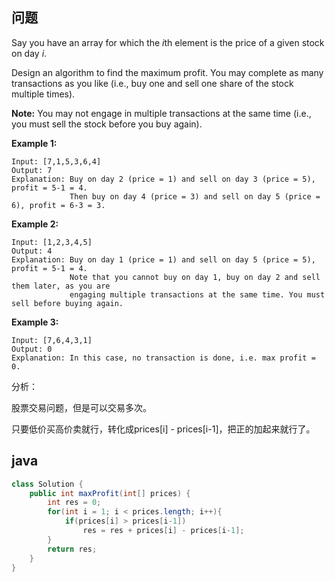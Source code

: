 ## 问题

Say you have an array for which the *i*th element is the price of a given stock on day *i*.

Design an algorithm to find the maximum profit. You may complete as many transactions as you like (i.e., buy one and sell one share of the stock multiple times).

**Note:** You may not engage in multiple transactions at the same time (i.e., you must sell the stock before you buy again).

**Example 1:**

```
Input: [7,1,5,3,6,4]
Output: 7
Explanation: Buy on day 2 (price = 1) and sell on day 3 (price = 5), profit = 5-1 = 4.
             Then buy on day 4 (price = 3) and sell on day 5 (price = 6), profit = 6-3 = 3.

```

**Example 2:**

```
Input: [1,2,3,4,5]
Output: 4
Explanation: Buy on day 1 (price = 1) and sell on day 5 (price = 5), profit = 5-1 = 4.
             Note that you cannot buy on day 1, buy on day 2 and sell them later, as you are
             engaging multiple transactions at the same time. You must sell before buying again.

```

**Example 3:**

```
Input: [7,6,4,3,1]
Output: 0
Explanation: In this case, no transaction is done, i.e. max profit = 0.
```

分析：

股票交易问题，但是可以交易多次。

只要低价买高价卖就行，转化成prices[i] - prices[i-1]，把正的加起来就行了。

## java

```java
class Solution {
    public int maxProfit(int[] prices) {
        int res = 0;
        for(int i = 1; i < prices.length; i++){
            if(prices[i] > prices[i-1])
                res = res + prices[i] - prices[i-1];
        }
        return res;
    }
}
```

